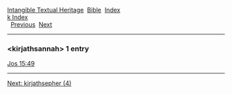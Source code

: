 [Intangible Textual Heritage](../../index)  [Bible](../index) 
[Index](index)   
[k Index](_k_)  
  [Previous](c06500)  [Next](c06502) 

------------------------------------------------------------------------

### &lt;kirjathsannah&gt; 1 entry

[Jos 15:49](../kjv/jos015.htm#049)  

------------------------------------------------------------------------

[Next: kirjathsepher (4)](c06502)
